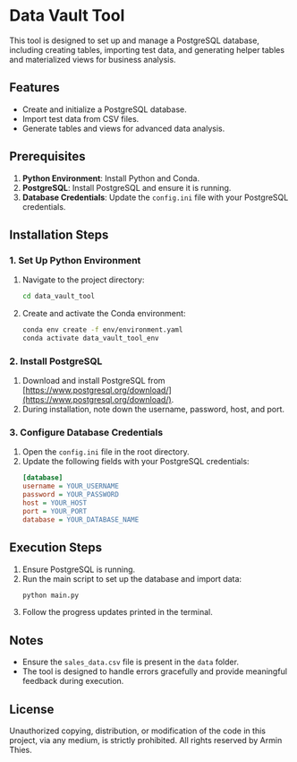 # Data Vault Tool

This tool is designed to set up and manage a PostgreSQL database, including creating tables, importing test data, and generating helper tables and materialized views for business analysis.

## Features
- Create and initialize a PostgreSQL database.
- Import test data from CSV files.
- Generate tables and views for advanced data analysis.

## Prerequisites
1. **Python Environment**: Install Python and Conda.
2. **PostgreSQL**: Install PostgreSQL and ensure it is running.
3. **Database Credentials**: Update the `config.ini` file with your PostgreSQL credentials.

## Installation Steps

### 1. Set Up Python Environment
1. Navigate to the project directory:
   ```bash
   cd data_vault_tool
   ```
2. Create and activate the Conda environment:
   ```bash
   conda env create -f env/environment.yaml
   conda activate data_vault_tool_env
   ```

### 2. Install PostgreSQL
1. Download and install PostgreSQL from [https://www.postgresql.org/download/](https://www.postgresql.org/download/).
2. During installation, note down the username, password, host, and port.

### 3. Configure Database Credentials
1. Open the `config.ini` file in the root directory.
2. Update the following fields with your PostgreSQL credentials:
   ```ini
   [database]
   username = YOUR_USERNAME
   password = YOUR_PASSWORD
   host = YOUR_HOST
   port = YOUR_PORT
   database = YOUR_DATABASE_NAME
   ```

## Execution Steps
1. Ensure PostgreSQL is running.
2. Run the main script to set up the database and import data:
   ```bash
   python main.py
   ```
3. Follow the progress updates printed in the terminal.

## Notes
- Ensure the `sales_data.csv` file is present in the `data` folder.
- The tool is designed to handle errors gracefully and provide meaningful feedback during execution.

## License
Unauthorized copying, distribution, or modification of the code in this project, via any medium, is strictly prohibited. All rights reserved by Armin Thies.
